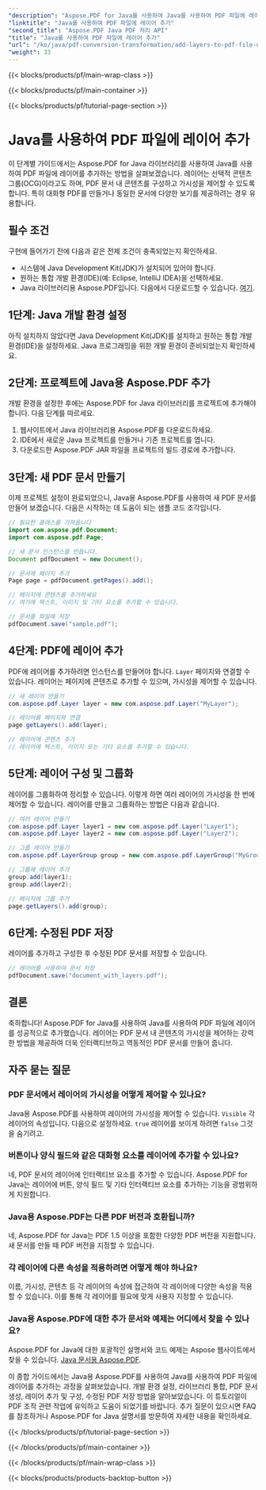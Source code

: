 ```yaml
---
"description": "Aspose.PDF for Java를 사용하여 Java를 사용하여 PDF 파일에 레이어를 추가하는 방법을 알아보세요. 이 단계별 가이드에는 소스 코드가 포함되어 있으며 PDF를 쉽게 조작하는 방법을 설명합니다."
"linktitle": "Java를 사용하여 PDF 파일에 레이어 추가"
"second_title": "Aspose.PDF Java PDF 처리 API"
"title": "Java를 사용하여 PDF 파일에 레이어 추가"
"url": "/ko/java/pdf-conversion-transformation/add-layers-to-pdf-file-using-java/"
"weight": 33
---
```


{{< blocks/products/pf/main-wrap-class >}}

{{< blocks/products/pf/main-container >}}

{{< blocks/products/pf/tutorial-page-section >}}

# Java를 사용하여 PDF 파일에 레이어 추가

이 단계별 가이드에서는 Aspose.PDF for Java 라이브러리를 사용하여 Java를 사용하여 PDF 파일에 레이어를 추가하는 방법을 살펴보겠습니다. 레이어는 선택적 콘텐츠 그룹(OCG)이라고도 하며, PDF 문서 내 콘텐츠를 구성하고 가시성을 제어할 수 있도록 합니다. 특히 대화형 PDF를 만들거나 동일한 문서에 다양한 보기를 제공하려는 경우 유용합니다.

## 필수 조건
구현에 들어가기 전에 다음과 같은 전제 조건이 충족되었는지 확인하세요.

- 시스템에 Java Development Kit(JDK)가 설치되어 있어야 합니다.
- 원하는 통합 개발 환경(IDE)(예: Eclipse, IntelliJ IDEA)을 선택하세요.
- Java 라이브러리용 Aspose.PDF입니다. 다음에서 다운로드할 수 있습니다. [여기](https://releases.aspose.com/pdf/java/).

## 1단계: Java 개발 환경 설정
아직 설치하지 않았다면 Java Development Kit(JDK)를 설치하고 원하는 통합 개발 환경(IDE)을 설정하세요. Java 프로그래밍을 위한 개발 환경이 준비되었는지 확인하세요.

## 2단계: 프로젝트에 Java용 Aspose.PDF 추가
개발 환경을 설정한 후에는 Aspose.PDF for Java 라이브러리를 프로젝트에 추가해야 합니다. 다음 단계를 따르세요.

1. 웹사이트에서 Java 라이브러리용 Aspose.PDF를 다운로드하세요.
2. IDE에서 새로운 Java 프로젝트를 만들거나 기존 프로젝트를 엽니다.
3. 다운로드한 Aspose.PDF JAR 파일을 프로젝트의 빌드 경로에 추가합니다.

## 3단계: 새 PDF 문서 만들기
이제 프로젝트 설정이 완료되었으니, Java용 Aspose.PDF를 사용하여 새 PDF 문서를 만들어 보겠습니다. 다음은 시작하는 데 도움이 되는 샘플 코드 조각입니다.

```java
// 필요한 클래스를 가져옵니다
import com.aspose.pdf.Document;
import com.aspose.pdf.Page;

// 새 문서 인스턴스를 만듭니다.
Document pdfDocument = new Document();

// 문서에 페이지 추가
Page page = pdfDocument.getPages().add();

// 페이지에 콘텐츠를 추가하세요
// 여기에 텍스트, 이미지 및 기타 요소를 추가할 수 있습니다.

// 문서를 파일에 저장
pdfDocument.save("sample.pdf");
```

## 4단계: PDF에 레이어 추가
PDF에 레이어를 추가하려면 인스턴스를 만들어야 합니다. `Layer` 페이지와 연결할 수 있습니다. 레이어는 페이지에 콘텐츠로 추가할 수 있으며, 가시성을 제어할 수 있습니다.

```java
// 새 레이어 만들기
com.aspose.pdf.Layer layer = new com.aspose.pdf.Layer("MyLayer");

// 레이어를 페이지와 연결
page.getLayers().add(layer);

// 레이어에 콘텐츠 추가
// 레이어에 텍스트, 이미지 또는 기타 요소를 추가할 수 있습니다.
```

## 5단계: 레이어 구성 및 그룹화
레이어를 그룹화하여 정리할 수 있습니다. 이렇게 하면 여러 레이어의 가시성을 한 번에 제어할 수 있습니다. 레이어를 만들고 그룹화하는 방법은 다음과 같습니다.

```java
// 여러 레이어 만들기
com.aspose.pdf.Layer layer1 = new com.aspose.pdf.Layer("Layer1");
com.aspose.pdf.Layer layer2 = new com.aspose.pdf.Layer("Layer2");

// 그룹 레이어 만들기
com.aspose.pdf.LayerGroup group = new com.aspose.pdf.LayerGroup("MyGroup");

// 그룹에 레이어 추가
group.add(layer1);
group.add(layer2);

// 페이지에 그룹 추가
page.getLayers().add(group);
```

## 6단계: 수정된 PDF 저장
레이어를 추가하고 구성한 후 수정된 PDF 문서를 저장할 수 있습니다.

```java
// 레이어를 사용하여 문서 저장
pdfDocument.save("document_with_layers.pdf");
```

## 결론
축하합니다! Aspose.PDF for Java를 사용하여 Java를 사용하여 PDF 파일에 레이어를 성공적으로 추가했습니다. 레이어는 PDF 문서 내 콘텐츠의 가시성을 제어하는 강력한 방법을 제공하여 더욱 인터랙티브하고 역동적인 PDF 문서를 만들어 줍니다.

## 자주 묻는 질문

### PDF 문서에서 레이어의 가시성을 어떻게 제어할 수 있나요?
Java용 Aspose.PDF를 사용하여 레이어의 가시성을 제어할 수 있습니다. `Visible` 각 레이어의 속성입니다. 다음으로 설정하세요. `true` 레이어를 보이게 하려면 `false` 그것을 숨기려고.

### 버튼이나 양식 필드와 같은 대화형 요소를 레이어에 추가할 수 있나요?
네, PDF 문서의 레이어에 인터랙티브 요소를 추가할 수 있습니다. Aspose.PDF for Java는 레이어에 버튼, 양식 필드 및 기타 인터랙티브 요소를 추가하는 기능을 광범위하게 지원합니다.

### Java용 Aspose.PDF는 다른 PDF 버전과 호환됩니까?
네, Aspose.PDF for Java는 PDF 1.5 이상을 포함한 다양한 PDF 버전을 지원합니다. 새 문서를 만들 때 PDF 버전을 지정할 수 있습니다.

### 각 레이어에 다른 속성을 적용하려면 어떻게 해야 하나요?
이름, 가시성, 콘텐츠 등 각 레이어의 속성에 접근하여 각 레이어에 다양한 속성을 적용할 수 있습니다. 이를 통해 각 레이어를 필요에 맞게 사용자 지정할 수 있습니다.

### Java용 Aspose.PDF에 대한 추가 문서와 예제는 어디에서 찾을 수 있나요?
Aspose.PDF for Java에 대한 포괄적인 설명서와 코드 예제는 Aspose 웹사이트에서 찾을 수 있습니다. [Java 문서용 Aspose.PDF](https://reference.aspose.com/pdf/java/).


이 종합 가이드에서는 Java용 Aspose.PDF를 사용하여 Java를 사용하여 PDF 파일에 레이어를 추가하는 과정을 살펴보았습니다. 개발 환경 설정, 라이브러리 통합, PDF 문서 생성, 레이어 추가 및 구성, 수정된 PDF 저장 방법을 알아보았습니다. 이 튜토리얼이 PDF 조작 관련 작업에 유익하고 도움이 되었기를 바랍니다. 추가 질문이 있으시면 FAQ를 참조하거나 Aspose.PDF for Java 설명서를 방문하여 자세한 내용을 확인하세요.

{{< /blocks/products/pf/tutorial-page-section >}}

{{< /blocks/products/pf/main-container >}}

{{< /blocks/products/pf/main-wrap-class >}}

{{< blocks/products/products-backtop-button >}}